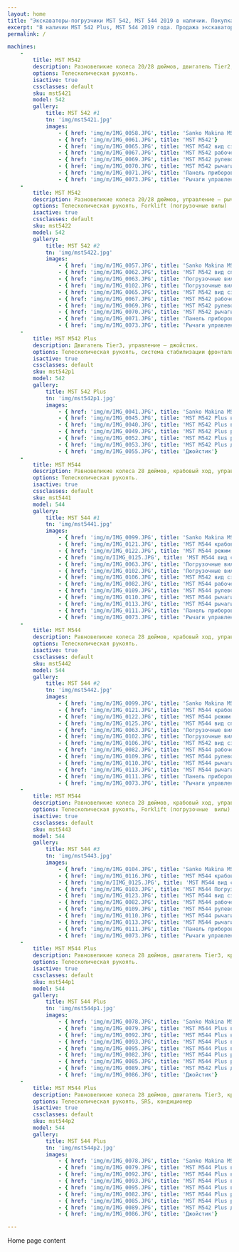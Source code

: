 ```yaml
---
layout: home
title: "Экскаваторы-погрузчики MST 542, MST 544 2019 в наличии. Покупка, лизинг. ФКР Машинери."
excerpt: "В наличии MST 542 Plus, MST 544 2019 года. Продажа экскаваторов-погрузчиков MST со склада в Подмосковье.  Официальный дилер Sanko Makina в России"
permalink: /

machines:
    -
        title: MST M542
        description: Разновеликие колеса 20/28 дюймов, двигатель Tier2, управление — рычаг.
        options: Телескопическая рукоять.
        isactive: true
        cssclasses: default
        sku: mst5421
        model: 542
        gallery:
            title: MST 542 #1
            tn: 'img/mst5421.jpg'
            images:
                - { href: 'img/m/IMG_0058.JPG', title: 'Sanko Makina MST M542'}
                - { href: 'img/m/IMG_0061.JPG', title: 'MST M542'}
                - { href: 'img/m/IMG_0065.JPG', title: 'MST M542 вид сзади'}
                - { href: 'img/m/IMG_0067.JPG', title: 'MST M542 рабочее место'}
                - { href: 'img/m/IMG_0069.JPG', title: 'MST M542 рулевое управление'}
                - { href: 'img/m/IMG_0070.JPG', title: 'MST M542 рычаги управления навесным оборудованием'}
                - { href: 'img/m/IMG_0071.JPG', title: 'Панель приборов MST M542'}
                - { href: 'img/m/IMG_0073.JPG', title: 'Рычаги управления'}
    -
        title: MST M542
        description: Разновеликие колеса 20/28 дюймов, управление — рычаг.
        options: Телескопическая рукоять, Forklift (погрузочные вилы)
        isactive: true
        cssclasses: default
        sku: mst5422
        model: 542
        gallery:
            title: MST 542 #2
            tn: 'img/mst5422.jpg'
            images:
                - { href: 'img/m/IMG_0057.JPG', title: 'Sanko Makina MST M542'}
                - { href: 'img/m/IMG_0062.JPG', title: 'MST M542 вид спереди'}
                - { href: 'img/m/IMG_0063.JPG', title: 'Погрузочные вилы'}
                - { href: 'img/m/IMG_0102.JPG', title: 'Погрузочные вилы в рабочем положении'}
                - { href: 'img/m/IMG_0065.JPG', title: 'MST M542 вид сзади'}
                - { href: 'img/m/IMG_0067.JPG', title: 'MST M542 рабочее место'}
                - { href: 'img/m/IMG_0069.JPG', title: 'MST M542 рулевое управление'}
                - { href: 'img/m/IMG_0070.JPG', title: 'MST M542 рычаги управления навесным оборудованием'}
                - { href: 'img/m/IMG_0071.JPG', title: 'Панель приборов MST M542'}
                - { href: 'img/m/IMG_0073.JPG', title: 'Рычаги управления MST M542'}
    -
        title: MST M542 Plus
        description: Двигатель Tier3, управление — джойстик.
        options: Телескопическая рукоять, система стабилизации фронтального ковша, кондиционер.
        isactive: true
        cssclasses: default
        sku: mst542p1
        model: 542
        gallery:
            title: MST 542 Plus
            tn: 'img/mst542p1.jpg'
            images:
                - { href: 'img/m/IMG_0041.JPG', title: 'Sanko Makina MST M542 Plus (SRS)'}
                - { href: 'img/m/IMG_0045.JPG', title: 'MST M542 Plus вид спереди'}
                - { href: 'img/m/IMG_0040.JPG', title: 'MST M542 Plus вид сзади'}
                - { href: 'img/m/IMG_0049.JPG', title: 'MST M542 Plus рабочее место'}
                - { href: 'img/m/IMG_0052.JPG', title: 'MST M542 Plus рулевое управление'}
                - { href: 'img/m/IMG_0053.JPG', title: 'MST M542 Plus джойстики управления навесным оборудованием'}
                - { href: 'img/m/IMG_0055.JPG', title: 'Джойстик'}
    -
        title: MST M544
        description: Равновеликие колеса 28 дюймов, крабовый ход, управление — рычаг.
        options: Телескопическая рукоять.
        isactive: true
        cssclasses: default
        sku: mst5441
        model: 544
        gallery:
            title: MST 544 #1
            tn: 'img/mst5441.jpg'
            images:
                - { href: 'img/m/IMG_0099.JPG', title: 'Sanko Makina MST M544'}
                - { href: 'img/m/IMG_0121.JPG', title: 'MST M544 крабовый ход'}
                - { href: 'img/m/IMG_0122.JPG', title: 'MST M544 режим движения след в след'}
                - { href: 'img/m/IIMG_0125.JPG', title: 'MST M544 вид спереди'}
                - { href: 'img/m/IMG_0063.JPG', title: 'Погрузочные вилы'}
                - { href: 'img/m/IMG_0102.JPG', title: 'Погрузочные вилы в рабочем положении'}
                - { href: 'img/m/IMG_0106.JPG', title: 'MST M542 вид сзади'}
                - { href: 'img/m/IMG_0082.JPG', title: 'MST M544 рабочее место'}
                - { href: 'img/m/IMG_0109.JPG', title: 'MST M544 рулевое управление'}
                - { href: 'img/m/IMG_0110.JPG', title: 'MST M544 рычаги управления навесным оборудованием'}
                - { href: 'img/m/IMG_0113.JPG', title: 'MST M544 рычаги управления'}
                - { href: 'img/m/IMG_0111.JPG', title: 'Панель приборов MST M544'}
                - { href: 'img/m/IMG_0073.JPG', title: 'Рычаги управления MST M542'}
    -
        title: MST M544
        description: Равновеликие колеса 28 дюймов, крабовый ход, управление — рычаг.
        options: Телескопическая рукоять.
        isactive: true
        cssclasses: default
        sku: mst5442
        model: 544
        gallery:
            title: MST 544 #2
            tn: 'img/mst5442.jpg'
            images:
                - { href: 'img/m/IMG_0099.JPG', title: 'Sanko Makina MST M544'}
                - { href: 'img/m/IMG_0121.JPG', title: 'MST M544 крабовый ход'}
                - { href: 'img/m/IMG_0122.JPG', title: 'MST M544 режим движения след в след'}
                - { href: 'img/m/IMG_0125.JPG', title: 'MST M544 вид спереди'}
                - { href: 'img/m/IMG_0063.JPG', title: 'Погрузочные вилы'}
                - { href: 'img/m/IMG_0102.JPG', title: 'Погрузочные вилы в рабочем положении'}
                - { href: 'img/m/IMG_0106.JPG', title: 'MST M542 вид сзади'}
                - { href: 'img/m/IMG_0082.JPG', title: 'MST M544 рабочее место'}
                - { href: 'img/m/IMG_0109.JPG', title: 'MST M544 рулевое управление'}
                - { href: 'img/m/IMG_0110.JPG', title: 'MST M544 рычаги управления навесным оборудованием'}
                - { href: 'img/m/IMG_0113.JPG', title: 'MST M544 рычаги управления'}
                - { href: 'img/m/IMG_0111.JPG', title: 'Панель приборов MST M544'}
                - { href: 'img/m/IMG_0073.JPG', title: 'Рычаги управления MST M542'}
    -
        title: MST M544
        description: Равновеликие колеса 28 дюймов, крабовый ход, управление — рычаг.
        options: Телескопическая рукоять, Forklift (погрузочные  вилы).
        isactive: true
        cssclasses: default
        sku: mst5443
        model: 544
        gallery:
            title: MST 544 #3
            tn: 'img/mst5443.jpg'
            images:
                - { href: 'img/m/IMG_0104.JPG', title: 'Sanko Makina MST M544 Forklift'}
                - { href: 'img/m/IMG_0116.JPG', title: 'MST M544 крабовый ход'}
                - { href: 'img/m/IIMG_0125.JPG', title: 'MST M544 вид спереди'}
                - { href: 'img/m/IMG_0103.JPG', title: 'MST M544 Погрузочные вилы'}
                - { href: 'img/m/IMG_0123.JPG', title: 'MST M544 вид сзади - режим движения след в след'}
                - { href: 'img/m/IMG_0082.JPG', title: 'MST M544 рабочее место'}
                - { href: 'img/m/IMG_0109.JPG', title: 'MST M544 рулевое управление'}
                - { href: 'img/m/IMG_0110.JPG', title: 'MST M544 рычаги управления навесным оборудованием'}
                - { href: 'img/m/IMG_0113.JPG', title: 'MST M544 рычаги управления'}
                - { href: 'img/m/IMG_0111.JPG', title: 'Панель приборов MST M544'}
                - { href: 'img/m/IMG_0073.JPG', title: 'Рычаги управления MST M542'}
    -
        title: MST M544 Plus
        description: Равновеликие колеса 28 дюймов, двигатель Tier3, крабовый ход, управление — джойстик.
        options: Телескопическая рукоять.
        isactive: true
        cssclasses: default
        sku: mst544p1
        model: 544
        gallery:
            title: MST 544 Plus
            tn: 'img/mst544p1.jpg'
            images:
                - { href: 'img/m/IMG_0078.JPG', title: 'Sanko Makina MST M544 Plus'}
                - { href: 'img/m/IMG_0079.JPG', title: 'MST M544 Plus вид спереди'}
                - { href: 'img/m/IMG_0092.JPG', title: 'MST M544 Plus вид сзади'}
                - { href: 'img/m/IMG_0093.JPG', title: 'MST M544 Plus вид сзади - режим движения след в след'}
                - { href: 'img/m/IMG_0095.JPG', title: 'MST M544 Plus вид сзади - режим движения след в след'}
                - { href: 'img/m/IMG_0082.JPG', title: 'MST M544 Plus рабочее место'}
                - { href: 'img/m/IMG_0085.JPG', title: 'MST M544 Plus рулевое управление'}
                - { href: 'img/m/IMG_0089.JPG', title: 'MST M542 Plus джойстики управления навесным оборудованием'}
                - { href: 'img/m/IMG_0086.JPG', title: 'Джойстик'}
    -
        title: MST M544 Plus
        description: Равновеликие колеса 28 дюймов, двигатель Tier3, крабовый ход, управление — джойстик.
        options: Телескопическая рукоять, SRS, кондиционер
        isactive: true
        cssclasses: default
        sku: mst544p2
        model: 544
        gallery:
            title: MST 544 Plus
            tn: 'img/mst544p2.jpg'
            images:
                - { href: 'img/m/IMG_0078.JPG', title: 'Sanko Makina MST M544 Plus'}
                - { href: 'img/m/IMG_0079.JPG', title: 'MST M544 Plus вид спереди'}
                - { href: 'img/m/IMG_0092.JPG', title: 'MST M544 Plus вид сзади'}
                - { href: 'img/m/IMG_0093.JPG', title: 'MST M544 Plus вид сзади - режим движения след в след'}
                - { href: 'img/m/IMG_0095.JPG', title: 'MST M544 Plus вид сзади - режим движения след в след'}
                - { href: 'img/m/IMG_0082.JPG', title: 'MST M544 Plus рабочее место'}
                - { href: 'img/m/IMG_0085.JPG', title: 'MST M544 Plus рулевое управление'}
                - { href: 'img/m/IMG_0089.JPG', title: 'MST M542 Plus джойстики управления навесным оборудованием'}
                - { href: 'img/m/IMG_0086.JPG', title: 'Джойстик'}

---
```


Home page content